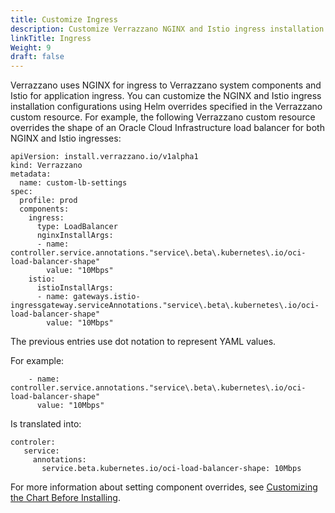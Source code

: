 ```yaml
---
title: Customize Ingress
description: Customize Verrazzano NGINX and Istio ingress installation settings
linkTitle: Ingress
Weight: 9
draft: false
---
```


Verrazzano uses NGINX for ingress to Verrazzano system components and Istio for application ingress.
You can customize the NGINX and Istio ingress installation configurations using Helm overrides specified in the
Verrazzano custom resource. For example, the following Verrazzano custom resource overrides the shape
of an Oracle Cloud Infrastructure load balancer for both NGINX and Istio ingresses:

```
apiVersion: install.verrazzano.io/v1alpha1
kind: Verrazzano
metadata:
  name: custom-lb-settings
spec:
  profile: prod
  components:
    ingress:
      type: LoadBalancer
      nginxInstallArgs:
      - name: controller.service.annotations."service\.beta\.kubernetes\.io/oci-load-balancer-shape"
        value: "10Mbps"
    istio:
      istioInstallArgs:
      - name: gateways.istio-ingressgateway.serviceAnnotations."service\.beta\.kubernetes\.io/oci-load-balancer-shape"
        value: "10Mbps"
```

The previous entries use dot notation to represent YAML values.  

For example:
```
    - name: controller.service.annotations."service\.beta\.kubernetes\.io/oci-load-balancer-shape"
      value: "10Mbps"
```
Is translated into:

```
controler:
   service:
     annotations:
       service.beta.kubernetes.io/oci-load-balancer-shape: 10Mbps
```
For more information about setting component overrides, see [Customizing the Chart Before Installing](https://helm.sh/docs/intro/using_helm/#customizing-the-chart-before-installing).
